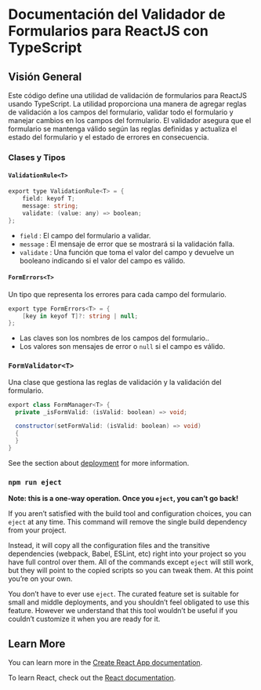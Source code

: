 # Documentación del Validador de Formularios para ReactJS con TypeScript

## Visión General

Este código define una utilidad de validación de formularios para ReactJS usando TypeScript. La utilidad proporciona una manera de agregar reglas de validación a los campos del formulario, validar todo el formulario y manejar cambios en los campos del formulario. El validador asegura que el formulario se mantenga válido según las reglas definidas y actualiza el estado del formulario y el estado de errores en consecuencia.

### Clases y Tipos

#### `ValidationRule<T>`

```csharp
export type ValidationRule<T> = {
    field: keyof T;
    message: string;
    validate: (value: any) => boolean;
};
```

-  `field` : El campo del formulario a validar.
- `message` : El mensaje de error que se mostrará si la validación falla.
- `validate` : Una función que toma el valor del campo y devuelve un booleano indicando si el valor del campo es válido.

#### `FormErrors<T>`

Un tipo que representa los errores para cada campo del formulario.

```csharp
export type FormErrors<T> = {
    [key in keyof T]?: string | null;
};
```
- Las claves son los nombres de los campos del formulario..
- Los valores son mensajes de error o `null` si el campo es válido.
  
### `FormValidator<T>`

Una clase que gestiona las reglas de validación y la validación del formulario.

```csharp
export class FormManager<T> {
  private _isFormValid: (isValid: boolean) => void;

  constructor(setFormValid: (isValid: boolean) => void)
  {
  }
}

```

See the section about [deployment](https://facebook.github.io/create-react-app/docs/deployment) for more information.

### `npm run eject`

**Note: this is a one-way operation. Once you `eject`, you can’t go back!**

If you aren’t satisfied with the build tool and configuration choices, you can `eject` at any time. This command will remove the single build dependency from your project.

Instead, it will copy all the configuration files and the transitive dependencies (webpack, Babel, ESLint, etc) right into your project so you have full control over them. All of the commands except `eject` will still work, but they will point to the copied scripts so you can tweak them. At this point you’re on your own.

You don’t have to ever use `eject`. The curated feature set is suitable for small and middle deployments, and you shouldn’t feel obligated to use this feature. However we understand that this tool wouldn’t be useful if you couldn’t customize it when you are ready for it.

## Learn More

You can learn more in the [Create React App documentation](https://facebook.github.io/create-react-app/docs/getting-started).

To learn React, check out the [React documentation](https://reactjs.org/).
